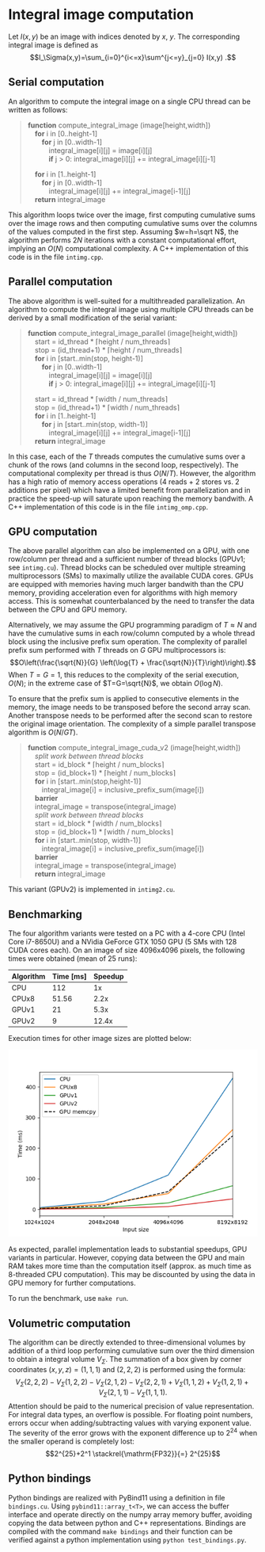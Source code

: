 # Integral image computation

Let $I(x,y)$ be an image with indices denoted by $x$, $y$. The corresponding integral image is defined as
$$I_\Sigma(x,y)=\sum_{i=0}^{i<=x}\sum^{j<=y}_{j=0} I(x,y) .$$

## Serial computation
An algorithm to compute the integral image on a single CPU thread can be written as follows:

> **function** compute_integral_image (image[height,width])   
> &emsp;**for** i in [0..height-1]   
> &emsp;&emsp;**for** j in [0..width-1]   
> &emsp;&emsp;&emsp;integral_image[i][j] = image[i][j]   
> &emsp;&emsp;&emsp;**if** j > 0: integral_image[i][j] += integral_image[i][j-1]
>
> &emsp;**for** i in [1..height-1]   
> &emsp;&emsp;**for** j in [0..width-1]   
> &emsp;&emsp;&emsp;integral_image[i][j] += integral_image[i-1][j]   
> &emsp;**return** integral_image

This algorithm loops twice over the image, first computing cumulative sums over the image rows and then computing cumulative sums over the columns of the values computed in the first step. Assuming $w=h=\sqrt N$, the algorithm performs $2N$ iterations with a constant computational effort, implying an $O(N)$ computational complexity. A C++ implementation of this code is in the file `intimg.cpp`.

## Parallel computation
The above algorithm is well-suited for a multithreaded parallelization. An algorithm to compute the integral image using multiple CPU threads can be derived by a small modification of the serial variant:

> **function** compute_integral_image_parallel (image[height,width])  
> &emsp;start = id_thread * ⌈height / num_threads⌉   
> &emsp;stop = (id_thread+1) * ⌈height / num_threads⌉   
> &emsp;**for** i in [start..min(stop, height-1)]   
> &emsp;&emsp;**for** j in [0..width-1]   
> &emsp;&emsp;&emsp;integral_image[i][j] = image[i][j]   
> &emsp;&emsp;&emsp;**if** j > 0: integral_image[i][j] += integral_image[i][j-1]
>
> &emsp;start = id_thread * ⌈width / num_threads⌉   
> &emsp;stop = (id_thread+1) * ⌈width / num_threads⌉   
> &emsp;**for** i in [1..height-1]   
> &emsp;&emsp;**for** j in [start..min(stop, width-1)]   
> &emsp;&emsp;&emsp;integral_image[i][j] += integral_image[i-1][j]   
> &emsp;**return** integral_image

In this case, each of the $T$ threads computes the cumulative sums over a chunk of the rows (and columns in the second loop, respectively). The computational complexity per thread is thus $O(N/T)$. However, the algorithm has a high ratio of memory access operations (4 reads + 2 stores vs. 2 additions per pixel) which have a limited benefit from parallelization and in practice the speed-up will saturate upon reaching the memory bandwith. A C++ implementation of this code is in the file `intimg_omp.cpp`.

## GPU computation
The above parallel algorithm can also be implemented on a GPU, with one row/column per thread and a sufficient number of thread blocks (GPUv1; see `intimg.cu`). Thread blocks can be scheduled over multiple streaming multiprocessors (SMs) to maximally utilize the available CUDA cores. GPUs are equipped with memories having much larger bandwith than the CPU memory, providing acceleration even for algorithms with high memory access. This is somewhat counterbalanced by the need to transfer the data between the CPU and GPU memory.

Alternatively, we may assume the GPU programming paradigm of $T \approx N$ and have the cumulative sums in each row/column computed by a whole thread block using the inclusive prefix sum operation. The complexity of parallel prefix sum performed with $T$ threads on $G$ GPU multiprocessors is:
$$O\left(\frac{\sqrt{N}}{G} \left(\log{T} + \frac{\sqrt{N}}{T}\right)\right).$$
When $T=G=1$, this reduces to the complexity of the serial execution, $O(N)$; in the extreme case of $T=G=\sqrt{N}$, we obtain $O(\log N)$.

To ensure that the prefix sum is applied to consecutive elements in the memory, the image needs to be transposed before the second array scan. Another transpose needs to be performed after the second scan to restore the original image orientation. The complexity of a simple parallel transpose algorithm is $O(N / GT)$.

> **function** compute_integral_image_cuda_v2 (image[height,width])    
> &emsp;*split work between thread blocks*    
> &emsp;start = id_block * ⌈height / num_blocks⌉   
> &emsp;stop = (id_block+1) * ⌈height / num_blocks⌉  
> &emsp;**for** i in [start..min(stop,height-1)]   
> &emsp;&emsp;integral_image[i] = inclusive_prefix_sum(image[i])    
> &emsp;**barrier**    
> &emsp;integral_image = transpose(integral_image)    
> &emsp;*split work between thread blocks*  
> &emsp;start = id_block * ⌈width / num_blocks⌉   
> &emsp;stop = (id_block+1) * ⌈width / num_blocks⌉  
> &emsp;**for** i in [start..min(stop, width-1)]   
> &emsp;&emsp;integral_image[i] = inclusive_prefix_sum(image[i])    
> &emsp;**barrier**    
> &emsp;integral_image = transpose(integral_image)   
> &emsp;**return** integral_image

This variant (GPUv2) is implemented in `intimg2.cu`.

## Benchmarking
The four algorithm variants were tested on a PC with a 4-core CPU (Intel Core i7-8650U) and a NVidia GeForce GTX 1050 GPU (5 SMs with 128 CUDA cores each). On an image of size 4096x4096 pixels, the following times were obtained (mean of 25 runs):

| Algorithm | Time [ms] | Speedup |
|-----|-----|-----|
| CPU | 112 | 1x |
| CPUx8 | 51.56 | 2.2x |
| GPUv1 | 21 | 5.3x |
| GPUv2 | 9 | 12.4x |

Execution times for other image sizes are plotted below:

![Performance benchmark chart.](benchmark.png)

As expected, parallel implementation leads to substantial speedups, GPU variants in particular. However, copying data between the GPU and main RAM takes more time than the computation itself (approx. as much time as 8-threaded CPU computation). This may be discounted by using the data in GPU memory for further computations.

To run the benchmark, use `make run`.

## Volumetric computation
The algorithm can be directly extended to three-dimensional volumes by addition of a third loop performing cumulative sum over the third dimension to obtain a integral volume $V_\Sigma$. The summation of a box given by corner coordinates $(x,y,z) = (1,1,1)$ and $(2,2,2)$ is performed using the formula:
$$V_\Sigma(2,2,2)-V_\Sigma(1,2,2)-V_\Sigma(2,1,2)-V_\Sigma(2,2,1)+V_\Sigma(1,1,2)+V_\Sigma(1,2,1)+V_\Sigma(2,1,1)-V_\Sigma(1,1,1).$$
Attention should be paid to the numerical precision of value representation. For integral data types, an overflow is possible. For floating point numbers, errors occur when adding/subtracting values with varying exponent value. The severity of the error grows with the exponent difference up to $2^{24}$ when the smaller operand is completely lost:
$$2^{25}+2^1 \stackrel{\mathrm{FP32}}{=} 2^{25}$$


## Python bindings
Python bindings are realized with PyBind11 using a definition in file `bindings.cu`. Using `pybind11::array_t<T>`, we can access the buffer interface and operate directly on the numpy array memory buffer, avoiding copying the data between python and C++ representations. Bindings are compiled with the command `make bindings` and their function can be verified against a python implementation using `python test_bindings.py`.
